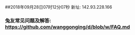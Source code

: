 ##2018年09月28日07时12分07秒 新址: 142.93.228.166
### 兔友常见问题及解答: https://github.com/wanggonging/d/blob/w/FAQ.md
